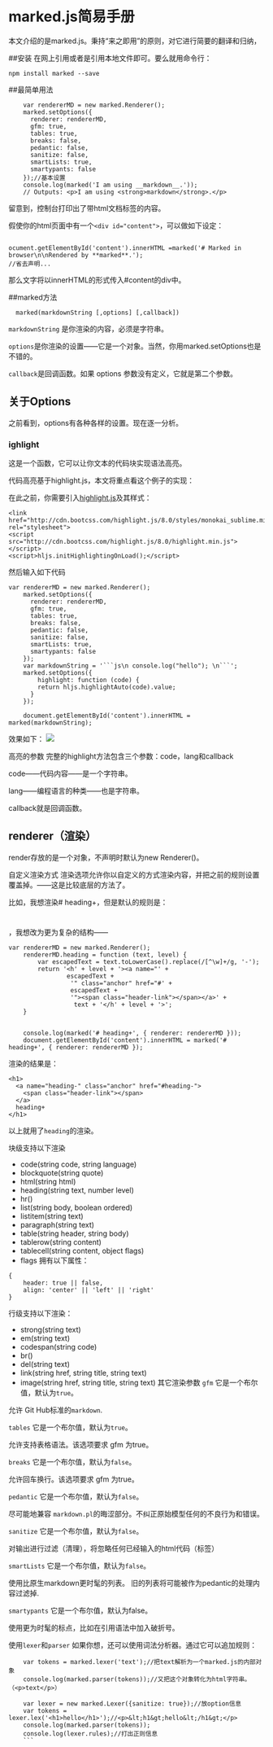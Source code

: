 # marked.js简易手册
本文介绍的是marked.js。秉持“来之即用”的原则，对它进行简要的翻译和归纳，

##安装
在网上引用或者是引用本地文件即可。要么就用命令行：

``` 
npm install marked --save 

```

##最简单用法
```
    var rendererMD = new marked.Renderer();
    marked.setOptions({
      renderer: rendererMD,
      gfm: true,
      tables: true,
      breaks: false,
      pedantic: false,
      sanitize: false,
      smartLists: true,
      smartypants: false
    });//基本设置
    console.log(marked('I am using __markdown__.'));
    // Outputs: <p>I am using <strong>markdown</strong>.</p>

```

留意到，控制台打印出了带html文档标签的内容。

假使你的html页面中有一个`<div id="content">`，可以做如下设定：
```

ocument.getElementById('content').innerHTML =marked('# Marked in browser\n\nRendered by **marked**.');
//省去声明...    
```
那么文字将以innerHTML的形式传入#content的div中。

##marked方法

```
  marked(markdownString [,options] [,callback])

```

` markdownString ` 是你渲染的内容，必须是字符串。

`options`是你渲染的设置——它是一个对象。当然，你用marked.setOptions也是不错的。

`callback`是回调函数。如果 options 参数没有定义，它就是第二个参数。

## 关于Options
之前看到，options有各种各样的设置。现在逐一分析。

### ighlight
这是一个函数，它可以让你文本的代码块实现语法高亮。

代码高亮基于highlight.js，本文将重点看这个例子的实现：

在此之前，你需要引入[highlight.js](https://github.com/isagalaev/highlight.js)及其样式：
```
<link href="http://cdn.bootcss.com/highlight.js/8.0/styles/monokai_sublime.min.css" rel="stylesheet">
<script src="http://cdn.bootcss.com/highlight.js/8.0/highlight.min.js"></script>
<script>hljs.initHighlightingOnLoad();</script>

```
然后输入如下代码

```
var rendererMD = new marked.Renderer();
    marked.setOptions({
      renderer: rendererMD,
      gfm: true,
      tables: true,
      breaks: false,
      pedantic: false,
      sanitize: false,
      smartLists: true,
      smartypants: false
    });
    var markdownString = '```js\n console.log("hello"); \n```';
    marked.setOptions({
        highlight: function (code) {
        return hljs.highlightAuto(code).value;
      }
    });

    document.getElementById('content').innerHTML = marked(markdownString);
```

效果如下：
![](http://images2015.cnblogs.com/blog/1011161/201612/1011161-20161226222236289-2121001307.png
)

高亮的参数
完整的highlight方法包含三个参数：code，lang和callback

code——代码内容——是一个字符串。

lang——编程语言的种类——也是字符串。

callback就是回调函数。

## renderer（渲染）
render存放的是一个对象，不声明时默认为new Renderer()。

自定义渲染方式
渲染选项允许你以自定义的方式渲染内容，并把之前的规则设置覆盖掉。——这是比较底层的方法了。

比如，我想渲染# heading+，但是默认的规则是：<h1></h1>，我想改为更为复杂的结构——
```
var rendererMD = new marked.Renderer();
    rendererMD.heading = function (text, level) {
        var escapedText = text.toLowerCase().replace(/[^\w]+/g, '-');
        return '<h' + level + '><a name="' +
                escapedText +
                 '" class="anchor" href="#' +
                 escapedText +
                 '"><span class="header-link"></span></a>' +
                  text + '</h' + level + '>';
    }


    console.log(marked('# heading+', { renderer: rendererMD }));
    document.getElementById('content').innerHTML = marked('# heading+', { renderer: rendererMD });
```
渲染的结果是：
```
<h1>
  <a name="heading-" class="anchor" href="#heading-">
    <span class="header-link"></span>
  </a>
  heading+
</h1>
```
以上就用了`heading`的渲染。

块级支持以下渲染
* code(string code, string language)
* blockquote(string quote)
* html(string html)
* heading(string text, number level)
* hr()
* list(string body, boolean ordered)
* listitem(string text)
* paragraph(string text)
* table(string header, string body)
* tablerow(string content)
* tablecell(string content, object flags)
* flags 拥有以下属性：
```
{
    header: true || false,
    align: 'center' || 'left' || 'right'
}
```
行级支持以下渲染：
* strong(string text)
* em(string text)
* codespan(string code)
* br()
* del(string text)
* link(string href, string title, string text)
* image(string href, string title, string text)
其它渲染参数
`gfm`
它是一个布尔值，默认为`true`。

允许 Git Hub标准的`markdown`.

`tables`
它是一个布尔值，默认为`true`。

允许支持表格语法。该选项要求 gfm 为true。

`breaks`
它是一个布尔值，默认为`false`。

允许回车换行。该选项要求 gfm 为true。

`pedantic`
它是一个布尔值，默认为`false`。

尽可能地兼容 `markdown.pl`的晦涩部分。不纠正原始模型任何的不良行为和错误。

`sanitize`
它是一个布尔值，默认为`false`。

对输出进行过滤（清理），将忽略任何已经输入的html代码（标签）

`smartLists`
它是一个布尔值，默认为`false`。

使用比原生markdown更时髦的列表。 旧的列表将可能被作为pedantic的处理内容过滤掉.

`smartypants`
它是一个布尔值，默认为false。

使用更为时髦的标点，比如在引用语法中加入破折号。

使用`lexer`和`parser`
如果你想，还可以使用词法分析器。通过它可以追加规则：
```
    var tokens = marked.lexer('text');//把text解析为一个marked.js的内部对象
    console.log(marked.parser(tokens));//又把这个对象转化为html字符串。（<p>text</p>）

    var lexer = new marked.Lexer({sanitize: true});//放option信息
    var tokens = lexer.lex('<h1>hello</h1>');//<p>&lt;h1&gt;hello&lt;/h1&gt;</p>
    console.log(marked.parser(tokens));
    console.log(lexer.rules);//打出正则信息
    ```